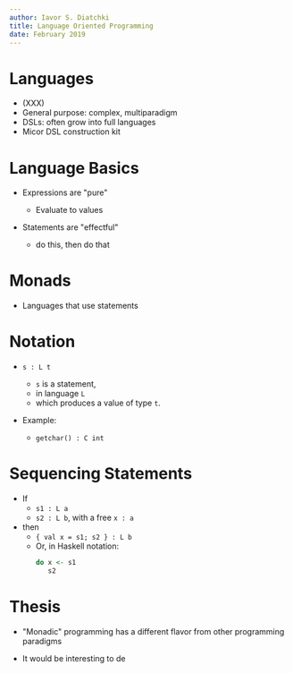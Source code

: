 ```yaml
---
author: Iavor S. Diatchki
title: Language Oriented Programming
date: February 2019
---
```



# Languages

  * (XXX)
  * General purpose: complex, multiparadigm
  * DSLs: often grow into full languages
  * Micor DSL construction kit


# Language Basics

  * Expressions are "pure"
      - Evaluate to values

  * Statements are "effectful"
      - do this, then do that


# Monads

  * Languages that use statements


# Notation

  * `s : L t`
      * `s` is a statement,
      * in language `L`
      * which produces a value of type `t`.

  * Example:
      * `getchar() : C int`


# Sequencing Statements

  * If
      - `s1 : L a`
      - `s2 : L b`, with a free `x : a`
  * then
      * `{ val x = s1; s2 } : L b`
      * Or, in Haskell notation:
        ```haskell
        do x <- s1
           s2
        ```

# 



# Thesis

  * "Monadic" programming has a different flavor from
     other programming paradigms

  * It would be interesting to de



